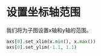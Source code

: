 # 设置坐标轴范围

我们将为子图设置x轴和y轴的范围。

```python
axs[0].set_xlim(x.min(), x.max())
axs[0].set_ylim(-1.1, 1.1)
```
